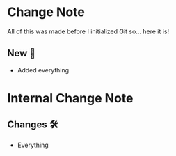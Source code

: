 <!-- markdownlint-disable MD041 -->

# Change Note

All of this was made before I initialized Git so... here it is!

## New 🚀

- Added everything

# Internal Change Note

## Changes 🛠️

- Everything
